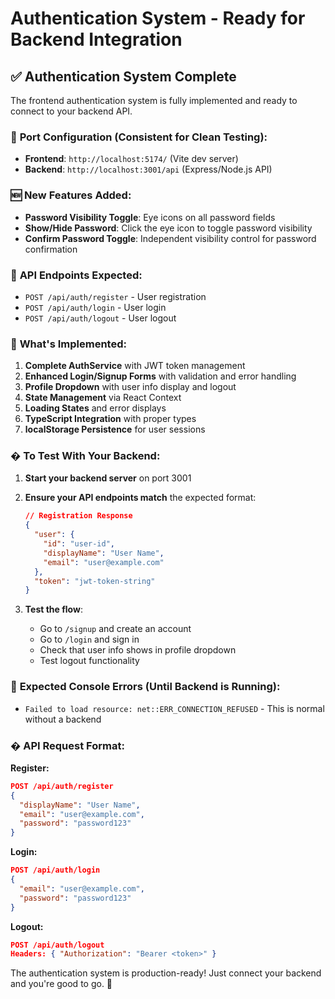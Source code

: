 # Authentication System - Ready for Backend Integration

## ✅ **Authentication System Complete**

The frontend authentication system is fully implemented and ready to connect to your backend API.

### 🔧 **Port Configuration (Consistent for Clean Testing):**

- **Frontend**: `http://localhost:5174/` (Vite dev server)
- **Backend**: `http://localhost:3001/api` (Express/Node.js API)

### 🆕 **New Features Added:**

- **Password Visibility Toggle**: Eye icons on all password fields
- **Show/Hide Password**: Click the eye icon to toggle password visibility
- **Confirm Password Toggle**: Independent visibility control for password confirmation

### 🎯 **API Endpoints Expected:**

- `POST /api/auth/register` - User registration
- `POST /api/auth/login` - User login
- `POST /api/auth/logout` - User logout

### 🎯 **What's Implemented:**

1. **Complete AuthService** with JWT token management
2. **Enhanced Login/Signup Forms** with validation and error handling
3. **Profile Dropdown** with user info display and logout
4. **State Management** via React Context
5. **Loading States** and error displays
6. **TypeScript Integration** with proper types
7. **localStorage Persistence** for user sessions

### � **To Test With Your Backend:**

1. **Start your backend server** on port 3001
2. **Ensure your API endpoints match** the expected format:

   ```json
   // Registration Response
   {
     "user": {
       "id": "user-id",
       "displayName": "User Name",
       "email": "user@example.com"
     },
     "token": "jwt-token-string"
   }
   ```

3. **Test the flow**:
   - Go to `/signup` and create an account
   - Go to `/login` and sign in
   - Check that user info shows in profile dropdown
   - Test logout functionality

### 🐛 **Expected Console Errors (Until Backend is Running):**

- `Failed to load resource: net::ERR_CONNECTION_REFUSED` - This is normal without a backend

### � **API Request Format:**

**Register:**

```json
POST /api/auth/register
{
  "displayName": "User Name",
  "email": "user@example.com",
  "password": "password123"
}
```

**Login:**

```json
POST /api/auth/login
{
  "email": "user@example.com",
  "password": "password123"
}
```

**Logout:**

```json
POST /api/auth/logout
Headers: { "Authorization": "Bearer <token>" }
```

The authentication system is production-ready! Just connect your backend and you're good to go. 🎉
